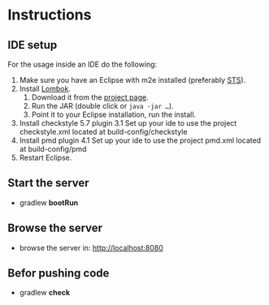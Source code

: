 # Instructions

## IDE setup

For the usage inside an IDE do the following:

1. Make sure you have an Eclipse with m2e installed (preferably [STS](http://spring.io/sts)).
2. Install [Lombok](http://projectlombok.org).
   1. Download it from the [project page](http://projectlombok.org/download.html).
   2. Run the JAR (double click or `java -jar …`).
   3. Point it to your Eclipse installation, run the install.
3. Install checkstyle 5.7 plugin
   3.1 Set up your ide to use the project checkstyle.xml located at build-config/checkstyle
4. Install pmd plugin
   4.1 Set up your ide to use the project pmd.xml located at build-config/pmd
5. Restart Eclipse.

## Start the server
- gradlew **bootRun**

## Browse the server
- browse the server in: [http://localhost:8080](http://localhost:8080)

## Befor pushing code
- gradlew **check** 
